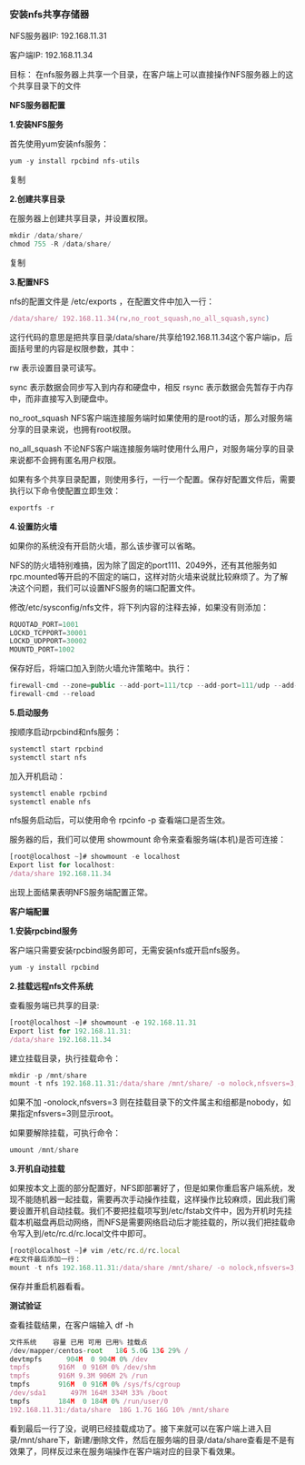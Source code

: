 ### 安装nfs共享存储器

NFS服务器IP: 192.168.11.31

客户端IP: 192.168.11.34

目标： 在nfs服务器上共享一个目录，在客户端上可以直接操作NFS服务器上的这个共享目录下的文件

**NFS服务器配置** 

**1.安装NFS服务** 

首先使用yum安装nfs服务：

```javascript
yum -y install rpcbind nfs-utils
```

复制

**2.创建共享目录** 

在服务器上创建共享目录，并设置权限。

```javascript
mkdir /data/share/
chmod 755 -R /data/share/
```

复制

**3.配置NFS** 

nfs的配置文件是 /etc/exports ，在配置文件中加入一行：

```javascript
/data/share/ 192.168.11.34(rw,no_root_squash,no_all_squash,sync)
```

这行代码的意思是把共享目录/data/share/共享给192.168.11.34这个客户端ip，后面括号里的内容是权限参数，其中：

rw 表示设置目录可读写。

sync 表示数据会同步写入到内存和硬盘中，相反 rsync 表示数据会先暂存于内存中，而非直接写入到硬盘中。

no_root_squash NFS客户端连接服务端时如果使用的是root的话，那么对服务端分享的目录来说，也拥有root权限。

no_all_squash 不论NFS客户端连接服务端时使用什么用户，对服务端分享的目录来说都不会拥有匿名用户权限。

如果有多个共享目录配置，则使用多行，一行一个配置。保存好配置文件后，需要执行以下命令使配置立即生效：

```javascript
exportfs -r
```

**4.设置防火墙** 

如果你的系统没有开启防火墙，那么该步骤可以省略。

NFS的防火墙特别难搞，因为除了固定的port111、2049外，还有其他服务如rpc.mounted等开启的不固定的端口，这样对防火墙来说就比较麻烦了。为了解决这个问题，我们可以设置NFS服务的端口配置文件。

修改/etc/sysconfig/nfs文件，将下列内容的注释去掉，如果没有则添加：

```javascript
RQUOTAD_PORT=1001
LOCKD_TCPPORT=30001
LOCKD_UDPPORT=30002
MOUNTD_PORT=1002
```

保存好后，将端口加入到防火墙允许策略中。执行：

```javascript
firewall-cmd --zone=public --add-port=111/tcp --add-port=111/udp --add-port=2049/tcp --add-port=2049/udp --add-port=1001/tcp --add-port=1001/udp --add-port=1002/tcp --add-port=1002/udp --add-port=30001/tcp --add-port=30002/udp --permanent
firewall-cmd --reload
```

**5.启动服务** 

按顺序启动rpcbind和nfs服务：

```javascript
systemctl start rpcbind
systemctl start nfs
```

加入开机启动：

```javascript
systemctl enable rpcbind 
systemctl enable nfs
```

nfs服务启动后，可以使用命令 rpcinfo -p 查看端口是否生效。

服务器的后，我们可以使用 showmount 命令来查看服务端(本机)是否可连接：

```javascript
[root@localhost ~]# showmount -e localhost
Export list for localhost:
/data/share 192.168.11.34
```

出现上面结果表明NFS服务端配置正常。



**客户端配置** 

**1.安装rpcbind服务** 

客户端只需要安装rpcbind服务即可，无需安装nfs或开启nfs服务。

```javascript
yum -y install rpcbind
```

**2.挂载远程nfs文件系统** 

查看服务端已共享的目录:

```javascript
[root@localhost ~]# showmount -e 192.168.11.31
Export list for 192.168.11.31:
/data/share 192.168.11.34
```

建立挂载目录，执行挂载命令：

```javascript
mkdir -p /mnt/share
mount -t nfs 192.168.11.31:/data/share /mnt/share/ -o nolock,nfsvers=3,vers=3
```

如果不加 -onolock,nfsvers=3 则在挂载目录下的文件属主和组都是nobody，如果指定nfsvers=3则显示root。

如果要解除挂载，可执行命令：

```javascript
umount /mnt/share
```

**3.开机自动挂载** 

如果按本文上面的部分配置好，NFS即部署好了，但是如果你重启客户端系统，发现不能随机器一起挂载，需要再次手动操作挂载，这样操作比较麻烦，因此我们需要设置开机自动挂载。我们不要把挂载项写到/etc/fstab文件中，因为开机时先挂载本机磁盘再启动网络，而NFS是需要网络启动后才能挂载的，所以我们把挂载命令写入到/etc/rc.d/rc.local文件中即可。

```javascript
[root@localhost ~]# vim /etc/rc.d/rc.local
#在文件最后添加一行：
mount -t nfs 192.168.11.31:/data/share /mnt/share/ -o nolock,nfsvers=3,vers=3
```

保存并重启机器看看。

**测试验证** 

查看挂载结果，在客户端输入 df -h

```javascript
文件系统    容量 已用 可用 已用% 挂载点
/dev/mapper/centos-root   18G 5.0G 13G 29% /
devtmpfs      904M  0 904M 0% /dev
tmpfs       916M  0 916M 0% /dev/shm
tmpfs       916M 9.3M 906M 2% /run
tmpfs       916M  0 916M 0% /sys/fs/cgroup
/dev/sda1      497M 164M 334M 33% /boot
tmpfs       184M  0 184M 0% /run/user/0
192.168.11.31:/data/share  18G 1.7G 16G 10% /mnt/share
```

看到最后一行了没，说明已经挂载成功了。接下来就可以在客户端上进入目录/mnt/share下，新建/删除文件，然后在服务端的目录/data/share查看是不是有效果了，同样反过来在服务端操作在客户端对应的目录下看效果。